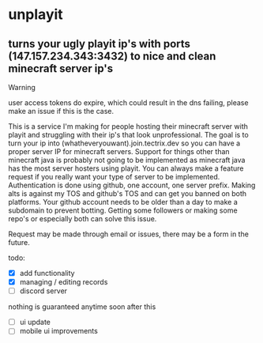 # unplayit
## turns your ugly playit ip's with ports (147.157.234.343:3432) to nice and clean minecraft server ip's

> [!WARNING]
> user access tokens do expire, which could result in the dns failing, please make an issue if this is the case.

This is a service I'm making for people hosting their minecraft server with playit and struggling with their ip's that look unprofessional.
The goal is to turn your ip into (whatheveryouwant).join.tectrix.dev so you can have a proper server IP for minecraft servers.
Support for things other than minecraft java is probably not going to be implemented as minecraft java has the most server hosters using playit.
You can always make a feature request if you really want your type of server to be implemented.
Authentication is done using github, one account, one server prefix. Making alts is against my TOS and github's TOS and can get you banned on both platforms.
Your github account needs to be older than a day to make a subdomain to prevent botting. Getting some followers or making some repo's or especially both can solve this issue.

Request may be made through email or issues, there may be a form in the future.

todo:
- [x] add functionality
- [x] managing / editing records
- [ ] discord server

nothing is guaranteed anytime soon after this

- [ ] ui update
- [ ] mobile ui improvements
